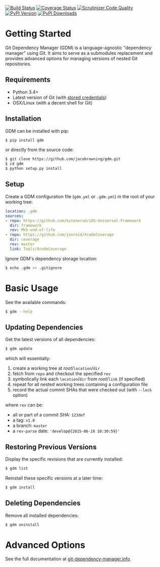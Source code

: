[![Build Status](https://travis-ci.org/jacebrowning/gdm.svg?branch=develop)](https://travis-ci.org/jacebrowning/gdm)
[![Coverage Status](http://img.shields.io/coveralls/jacebrowning/gdm/master.svg)](https://coveralls.io/r/jacebrowning/gdm)
[![Scrutinizer Code Quality](http://img.shields.io/scrutinizer/g/jacebrowning/gdm.svg)](https://scrutinizer-ci.com/g/jacebrowning/gdm/?branch=master)
[![PyPI Version](http://img.shields.io/pypi/v/GDM.svg)](https://pypi.python.org/pypi/GDM)
[![PyPI Downloads](http://img.shields.io/pypi/dm/GDM.svg)](https://pypi.python.org/pypi/GDM)

Getting Started
===============

Git Dependency Manager (GDM) is a language-agnostic "dependency manager" using Git. It aims to serve as a submodules replacement and provides advanced options for managing versions of nested Git repositories.

Requirements
------------

* Python 3.4+
* Latest version of Git (with [stored credentials](http://stackoverflow.com/questions/7773181))
* OSX/Linux (with a decent shell for Git)

Installation
------------

GDM can be installed with pip:

```sh
$ pip install gdm
```

or directly from the source code:

```sh
$ git clone https://github.com/jacebrowning/gdm.git
$ cd gdm
$ python setup.py install
```

Setup
-----

Create a GDM configuration file (`gdm.yml` or `.gdm.yml`) in the root of your working tree:

```yaml
location: .gdm
sources:
- repo: https://github.com/kstenerud/iOS-Universal-Framework
  dir: framework
  rev: Mk5-end-of-life
- repo: https://github.com/jonreid/XcodeCoverage
  dir: coverage
  rev: master
  link: Tools/XcodeCoverage
```

Ignore GDM's dependency storage location:

```sh
$ echo .gdm >> .gitignore
```

Basic Usage
===========

See the available commands:

```sh
$ gdm --help
```

Updating Dependencies
---------------------

Get the latest versions of all dependencies:

```sh
$ gdm update
```

which will essentially:

1. create a working tree at _root_/`location`/`dir`
2. fetch from `repo` and checkout the specified `rev`
3. symbolically link each `location`/`dir` from _root_/`link` (if specified)
4. repeat for all nested working trees containing a configuration file
5. record the actual commit SHAs that were checked out (with `--lock` option)

where `rev` can be:

* all or part of a commit SHA: `123def`
* a tag: `v1.0`
* a branch: `master`
* a `rev-parse` date: `'develop@{2015-06-18 10:30:59}'`

Restoring Previous Versions
---------------------------

Display the specific revisions that are currently installed:

```sh
$ gdm list
```

Reinstall these specific versions at a later time:

```sh
$ gdm install
```

Deleting Dependencies
---------------------

Remove all installed dependencies:

```sh
$ gdm uninstall
```

Advanced Options
================

See the full documentation at [git-dependency-manager.info](http://git-dependency-manager.info/interfaces/cli/).
